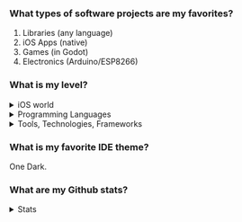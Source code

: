 ### What types of software projects are my favorites?

1. Libraries (any language)
2. iOS Apps (native)
3. Games (in Godot)
4. Electronics (Arduino/ESP8266)

### What is my level?

<details>
  <summary>iOS world</summary>
  
  <samp>█████████████████░░░ UIKit</samp> 
    
  <samp>█████████████░░░░░░░ SwiftUI</samp>
    
  <samp>███████████████████░ Swift</samp>
    
  <samp>█████████░░░░░░░░░░░ Objective-C</samp>
    
  <samp>████████████████████ MVC</samp>
    
  <samp>███████████████████░ MVVM+C Architecture</samp>
    
  <samp>█████████████████░░░ Redux-like SwiftUI Architecture</samp>
    
  <samp>██████████████████░░ RxSwift</samp>
    
  <samp>████████████████░░░░ Combine</samp>
    
  <samp>██████████████░░░░░░ MapKit</samp>
    
  <samp>███████████████░░░░░ Alamofire</samp>
    
  <samp>█████████████░░░░░░░ CoreData</samp>
    
  <samp>████████░░░░░░░░░░░░ Realm</samp>
</details>

<details>
  <summary>Programming Languages</summary>
  
  1. <samp>███████████████████░ Swift</samp> 
  2. <samp>███████████████████░ Python</samp> 
  3. <samp>████████████████░░░░ C++</samp> 
  4. <samp>████████████████░░░░ C</samp> 
  5. <samp>████████████████░░░░ C#</samp> 
  6. <samp>████████████████░░░░ Lua</samp> 
  7. <samp>████████████████░░░░ PHP</samp> 
  8. <samp>███████████████░░░░░ GDScript</samp> 
  9. <samp>███████████████░░░░░ Java</samp>
  10. <samp>██████████░░░░░░░░░░ Bash</samp> 
  11. <samp>█████████░░░░░░░░░░░ Objective-C</samp> 
  12. <samp>████████░░░░░░░░░░░░ Javascript</samp> 
  13. <samp>███████░░░░░░░░░░░░░ Kotlin</samp> 
  14. <samp>██████░░░░░░░░░░░░░░ 8086 Assembly</samp> 
  15. <samp>████░░░░░░░░░░░░░░░░ Haskell</samp> 
  16. <samp>███░░░░░░░░░░░░░░░░░ R</samp> 
  17. <samp>██░░░░░░░░░░░░░░░░░░ Scheme</samp> 
  18. <samp>█░░░░░░░░░░░░░░░░░░░ Stata</samp> 
  19. <samp>█░░░░░░░░░░░░░░░░░░░ Solidity</samp> 
</details>

<details>
  <summary>Tools, Technologies, Frameworks</summary>
  
  <samp>███████████████████░ Git</samp>
  
  ### Mobile
  <samp>███████████████████░ iOS Native Framework Stack</samp>
  
  <samp>██████████░░░░░░░░░░ Android Native Framework Stack</samp>
  
  <samp>███████████████░░░░░ Xamarin.Native</samp>
  
  <samp>░░░░░░░░░░░░░░░░░░░░ Xamarin.Forms</samp>
  
  <samp>████████░░░░░░░░░░░░ Corona SDK</samp>
  
  ### Game Engines
  <samp>██████████████░░░░░░ Godot</samp>
  
  <samp>██████░░░░░░░░░░░░░░ Unreal</samp>
  
  <samp>█░░░░░░░░░░░░░░░░░░░ Unity</samp>
  
  ### Web
  <samp>███████████░░░░░░░░░ LAMP Stack</samp>
  
  <samp>█████████████████░░░ MySQL</samp>
  
  <samp>██████████░░░░░░░░░░ jQuery</samp>
  
  <samp>██████░░░░░░░░░░░░░░ React</samp>
  
</details>

### What is my favorite IDE theme?

One Dark.

### What are my Github stats?

<details>
  <summary>Stats</summary>
  
  [![Top Langs](https://github-readme-stats.vercel.app/api/top-langs/?username=allexks&theme=merko&langs_count=10&layout=compact)](https://github.com/anuraghazra/github-readme-stats)
  [![Alexander's github stats](https://github-readme-stats.vercel.app/api?username=allexks&theme=merko)](https://github.com/anuraghazra/github-readme-stats)</details>
